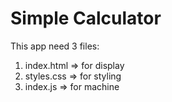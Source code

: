 # Simple Calculator

This app need 3 files:

1. index.html => for display
2. styles.css => for styling
3. index.js => for machine